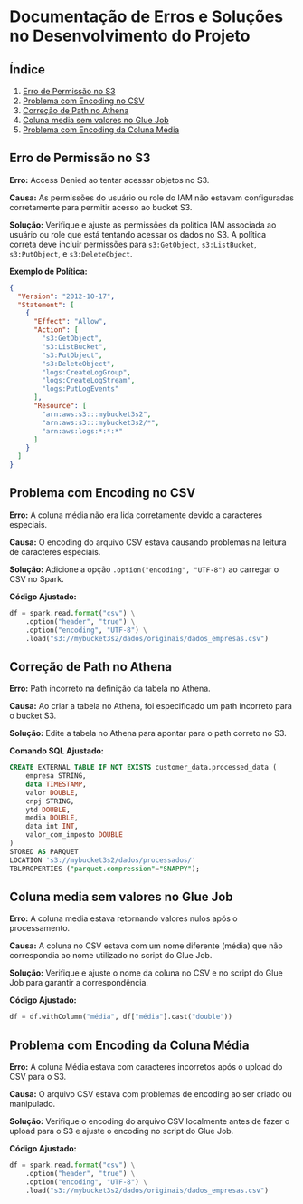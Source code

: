 # Documentação de Erros e Soluções no Desenvolvimento do Projeto

## Índice
1. [Erro de Permissão no S3](#erro-de-permissão-no-s3)
2. [Problema com Encoding no CSV](#problema-com-encoding-no-csv)
3. [Correção de Path no Athena](#correção-de-path-no-athena)
4. [Coluna media sem valores no Glue Job](#coluna-media-sem-valores-no-glue-job)
5. [Problema com Encoding da Coluna Média](#problema-com-encoding-da-coluna-média)

## Erro de Permissão no S3

**Erro:** Access Denied ao tentar acessar objetos no S3.

**Causa:** As permissões do usuário ou role do IAM não estavam configuradas corretamente para permitir acesso ao bucket S3.

**Solução:** Verifique e ajuste as permissões da política IAM associada ao usuário ou role que está tentando acessar os dados no S3. A política correta deve incluir permissões para `s3:GetObject`, `s3:ListBucket`, `s3:PutObject`, e `s3:DeleteObject`.

**Exemplo de Política:**
```json
{
  "Version": "2012-10-17",
  "Statement": [
    {
      "Effect": "Allow",
      "Action": [
        "s3:GetObject",
        "s3:ListBucket",
        "s3:PutObject",
        "s3:DeleteObject",
        "logs:CreateLogGroup",
        "logs:CreateLogStream",
        "logs:PutLogEvents"
      ],
      "Resource": [
        "arn:aws:s3:::mybucket3s2",
        "arn:aws:s3:::mybucket3s2/*",
        "arn:aws:logs:*:*:*"
      ]
    }
  ]
}
```


## Problema com Encoding no CSV

**Erro:** A coluna média não era lida corretamente devido a caracteres especiais.

**Causa:** O encoding do arquivo CSV estava causando problemas na leitura de caracteres especiais.

**Solução:** Adicione a opção `.option("encoding", "UTF-8")` ao carregar o CSV no Spark.

**Código Ajustado:**
```python
df = spark.read.format("csv") \
    .option("header", "true") \
    .option("encoding", "UTF-8") \
    .load("s3://mybucket3s2/dados/originais/dados_empresas.csv")
```

## Correção de Path no Athena

**Erro:** Path incorreto na definição da tabela no Athena.

**Causa:** Ao criar a tabela no Athena, foi especificado um path incorreto para o bucket S3.

**Solução:** Edite a tabela no Athena para apontar para o path correto no S3.

**Comando SQL Ajustado:**
```sql
CREATE EXTERNAL TABLE IF NOT EXISTS customer_data.processed_data (
    empresa STRING,
    data TIMESTAMP,
    valor DOUBLE,
    cnpj STRING,
    ytd DOUBLE,
    media DOUBLE,
    data_int INT,
    valor_com_imposto DOUBLE
)
STORED AS PARQUET
LOCATION 's3://mybucket3s2/dados/processados/'
TBLPROPERTIES ("parquet.compression"="SNAPPY");
```

## Coluna media sem valores no Glue Job

**Erro:** A coluna media estava retornando valores nulos após o processamento.

**Causa:** A coluna no CSV estava com um nome diferente (média) que não correspondia ao nome utilizado no script do Glue Job.

**Solução:** Verifique e ajuste o nome da coluna no CSV e no script do Glue Job para garantir a correspondência.

**Código Ajustado:**
```python
df = df.withColumn("média", df["média"].cast("double"))
```

## Problema com Encoding da Coluna Média

**Erro:** A coluna Média estava com caracteres incorretos após o upload do CSV para o S3.

**Causa:** O arquivo CSV estava com problemas de encoding ao ser criado ou manipulado.

**Solução:** Verifique o encoding do arquivo CSV localmente antes de fazer o upload para o S3 e ajuste o encoding no script do Glue Job.

**Código Ajustado:**
```python
df = spark.read.format("csv") \
    .option("header", "true") \
    .option("encoding", "UTF-8") \
    .load("s3://mybucket3s2/dados/originais/dados_empresas.csv")
